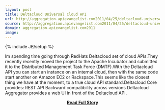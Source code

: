 ```yaml
---
layout: post
title: Deltacloud Universal Cloud API
url: http://aggregation.apievangelist.com2011/04/25/deltacloud-universal-cloud-api/
source: http://aggregation.apievangelist.com2011/04/25/deltacloud-universal-cloud-api/
domain: aggregation.apievangelist.com2011
image: 
---
```

{% include JB/setup %}<p>Im spending time going through RedHats Deltacloud set of cloud APIs.They recently recently moved the project to the Apache Incubator and submitted it to the Distributed Management Task Force (DMTF).With the Deltacloud API you can start an instance on an internal cloud, then with the same code start another on Amazon EC2 or Rackspace.This seems like the closest thing we have at the moment, to a true cloud API standard.Deltacloud Core provides: REST API Backward compatibility across versions Deltacloud Aggregator provides a web UI in front of the Deltacloud API.</p>
<center><p><a href="http://aggregation.apievangelist.com2011/04/25/deltacloud-universal-cloud-api/" style='padding:25px; font-sze:18px; font-weight: bold;'>Read Full Story</a></p></center>
